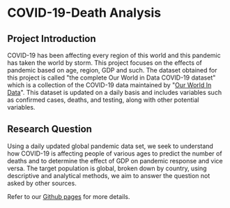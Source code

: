 # COVID-19-Death Analysis

## Project Introduction

COVID-19 has been affecting every region of this world and this pandemic has taken the world by storm. This project focuses on the effects of pandemic based on age, region, GDP and such. The dataset obtained for this project is called  "the complete Our World in Data COVID-19 dataset" which is a collection of the COVID-19 data maintained by "[Our World In Data](https://ourworldindata.org/coronavirus)". This dataset is updated on a daily basis and includes variables such as confirmed cases, deaths, and testing, along with other potential variables.

## Research Question

Using a daily updated global pandemic data set, we seek to understand how COVID-19 is affecting people of various ages to predict the number of deaths and to determine the effect of GDP on pandemic response and vice versa. The target population is global, broken down by country, using descriptive and analytical methods, we aim to answer the question not asked by other sources.


Refer to our [Github pages](https://kamsingh11.github.io/Covid-19/) for more details.

